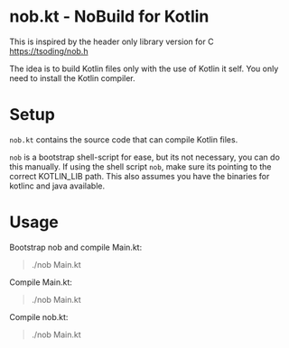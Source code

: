 # nob.kt - NoBuild for Kotlin
This is inspired by the header only library version for C [https://tsoding/nob.h](https://github.com/tsoding/nob.h)

The idea is to build Kotlin files only with the use of Kotlin it self. 
You only need to install the Kotlin compiler.

# Setup
`nob.kt` contains the source code that can compile Kotlin files.

`nob` is a bootstrap shell-script for ease, but its not necessary, you can do this manually.
If using the shell script `nob`, make sure its pointing to the correct KOTLIN_LIB path.
This also assumes you have the binaries for kotlinc and java available.

# Usage
Bootstrap nob and compile Main.kt:
> ./nob Main.kt

Compile Main.kt:
> ./nob Main.kt

Compile nob.kt:
> ./nob Main.kt

